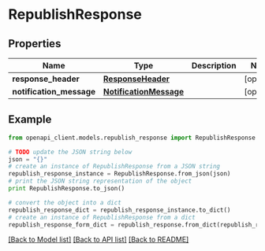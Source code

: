 # RepublishResponse


## Properties
Name | Type | Description | Notes
------------ | ------------- | ------------- | -------------
**response_header** | [**ResponseHeader**](ResponseHeader.md) |  | [optional] 
**notification_message** | [**NotificationMessage**](NotificationMessage.md) |  | [optional] 

## Example

```python
from openapi_client.models.republish_response import RepublishResponse

# TODO update the JSON string below
json = "{}"
# create an instance of RepublishResponse from a JSON string
republish_response_instance = RepublishResponse.from_json(json)
# print the JSON string representation of the object
print RepublishResponse.to_json()

# convert the object into a dict
republish_response_dict = republish_response_instance.to_dict()
# create an instance of RepublishResponse from a dict
republish_response_form_dict = republish_response.from_dict(republish_response_dict)
```
[[Back to Model list]](../README.md#documentation-for-models) [[Back to API list]](../README.md#documentation-for-api-endpoints) [[Back to README]](../README.md)


